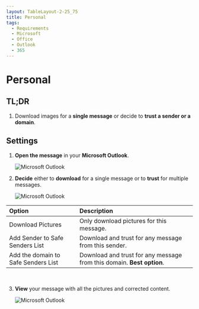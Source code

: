 ```yaml
---
layout: TableLayout-2-25_75
title: Personal
tags:
  - Requirements
  - Microsoft
  - Office
  - Outlook
  - 365
---
```

# Personal

## TL;DR

1. Download images for a **single message** or decide to **trust a sender or a domain**.

## Settings

1. **Open the message** in your **Microsoft Outlook**.

   ![Microsoft Outlook](https://cdn.phishx.io/phishx-docs/images/phishx_settings_docs_outlook_safe_senders_list_01.jpg)

2. **Decide** either to **download** for a single message or to **trust** for multiple messages.

   ![Microsoft Outlook](https://cdn.phishx.io/phishx-docs/images/phishx_settings_docs_outlook_safe_senders_list_02.jpg)

| Option | Description |
| :--- | :--- |
| Download Pictures | Only download pictures for this message. |
| Add Sender to Safe Senders List | Download and trust for any message from this sender. |
| Add the domain to Safe Senders List | Download and trust for any message from this domain. **Best option**. |
<br>

3. **View** your message with all the pictures and corrected content.

   ![Microsoft Outlook](https://cdn.phishx.io/phishx-docs/images/phishx_settings_docs_outlook_safe_senders_list_03.jpg)
